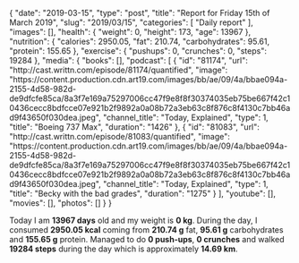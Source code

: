 {
    "date": "2019-03-15",
    "type": "post",
    "title": "Report for Friday 15th of March 2019",
    "slug": "2019\/03\/15",
    "categories": [
        "Daily report"
    ],
    "images": [],
    "health": {
        "weight": 0,
        "height": 173,
        "age": 13967
    },
    "nutrition": {
        "calories": 2950.05,
        "fat": 210.74,
        "carbohydrates": 95.61,
        "protein": 155.65
    },
    "exercise": {
        "pushups": 0,
        "crunches": 0,
        "steps": 19284
    },
    "media": {
        "books": [],
        "podcast": [
            {
                "id": "81174",
                "url": "http:\/\/cast.writtn.com\/episode\/81174\/quantified",
                "image": "https:\/\/content.production.cdn.art19.com\/images\/bb\/ae\/09\/4a\/bbae094a-2155-4d58-982d-de9dfcfe85ca\/8a3f7e169a75297006cc47f9e8f8f30374035eb75be667f42c10436cecc8bdfcce07e921b2f9892a0a08b72a3eb63c8f876c8f4130c7bb46ad9f43650f030dea.jpeg",
                "channel_title": "Today, Explained",
                "type": 1,
                "title": "Boeing 737 Max",
                "duration": "1426"
            },
            {
                "id": "81083",
                "url": "http:\/\/cast.writtn.com\/episode\/81083\/quantified",
                "image": "https:\/\/content.production.cdn.art19.com\/images\/bb\/ae\/09\/4a\/bbae094a-2155-4d58-982d-de9dfcfe85ca\/8a3f7e169a75297006cc47f9e8f8f30374035eb75be667f42c10436cecc8bdfcce07e921b2f9892a0a08b72a3eb63c8f876c8f4130c7bb46ad9f43650f030dea.jpeg",
                "channel_title": "Today, Explained",
                "type": 1,
                "title": "Becky with the bad grades",
                "duration": "1275"
            }
        ],
        "youtube": [],
        "movies": [],
        "photos": []
    }
}

Today I am <strong>13967 days</strong> old and my weight is <strong>0 kg</strong>. During the day, I consumed <strong>2950.05 kcal</strong> coming from <strong>210.74 g</strong> fat, <strong>95.61 g</strong> carbohydrates and <strong>155.65 g</strong> protein. Managed to do <strong>0 push-ups</strong>, <strong>0 crunches</strong> and walked <strong>19284 steps</strong> during the day which is approximately <strong>14.69 km</strong>.